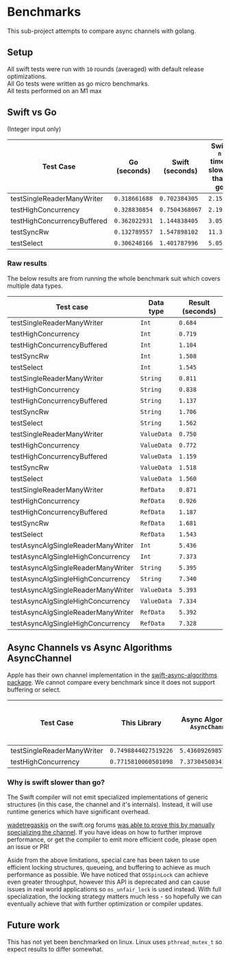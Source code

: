 # Benchmarks

This sub-project attempts to compare async channels with golang.

## Setup

All swift tests were run with `10` rounds (averaged) with default release optimizations.\
All Go tests were written as go micro benchmarks.\
All tests performed on an M1 max

## Swift vs Go

(Integer input only)

| Test Case  | Go (seconds) | Swift (seconds) | Swift `n` times slower than go  |
| --------------------------- | ----------- | ----------- | ----- |
| testSingleReaderManyWriter  | `0.318661688` | `0.702384305` | `2.15x`  |
| testHighConcurrency         | `0.328830854` | `0.7504368067` | `2.19x`  |
| testHighConcurrencyBuffered | `0.362022931` | `1.144838405` | `3.05x`  |
| testSyncRw                  | `0.132789557` | `1.547898102` | `11.36x` |
| testSelect                  | `0.306248166` | `1.401787996` | `5.05x`  |

### Raw results 

The below results are from running the whole benchmark suit which covers multiple data types. 

| Test case                             | Data type   | Result (seconds) |
|---------------------------------------|-------------|------------------|
| testSingleReaderManyWriter            | `Int`       | `0.684`          |
| testHighConcurrency                   | `Int`       | `0.719`          |
| testHighConcurrencyBuffered           | `Int`       | `1.104`          |
| testSyncRw                            | `Int`       | `1.508`          |
| testSelect                            | `Int`       | `1.545`          |
| testSingleReaderManyWriter            | `String`    | `0.811`          |
| testHighConcurrency                   | `String`    | `0.838`          |
| testHighConcurrencyBuffered           | `String`    | `1.137`          |
| testSyncRw                            | `String`    | `1.706`          |
| testSelect                            | `String`    | `1.562`          |
| testSingleReaderManyWriter            | `ValueData` | `0.750`          |
| testHighConcurrency                   | `ValueData` | `0.772`          |
| testHighConcurrencyBuffered           | `ValueData` | `1.159`          |
| testSyncRw                            | `ValueData` | `1.518`          |
| testSelect                            | `ValueData` | `1.560`          |
| testSingleReaderManyWriter            | `RefData`   | `0.871`          |
| testHighConcurrency                   | `RefData`   | `0.926`          |
| testHighConcurrencyBuffered           | `RefData`   | `1.187`          |
| testSyncRw                            | `RefData`   | `1.681`          |
| testSelect                            | `RefData`   | `1.543`          |
| testAsyncAlgSingleReaderManyWriter    | `Int`       | `5.436`          |
| testAsyncAlgSingleHighConcurrency     | `Int`       | `7.373`          |
| testAsyncAlgSingleReaderManyWriter    | `String`    | `5.395`          |
| testAsyncAlgSingleHighConcurrency     | `String`    | `7.340`          |
| testAsyncAlgSingleReaderManyWriter    | `ValueData` | `5.393`          |
| testAsyncAlgSingleHighConcurrency     | `ValueData` | `7.334`          |
| testAsyncAlgSingleReaderManyWriter    | `RefData`   | `5.392`          |
| testAsyncAlgSingleHighConcurrency     | `RefData`   | `7.328`          |

## Async Channels vs Async Algorithms AsyncChannel

Apple has their own channel implementation in the [swift-async-algorithms package](https://github.com/apple/swift-async-algorithms/blob/main/Sources/AsyncAlgorithms/AsyncAlgorithms.docc/Guides/Channel.md). We cannot compare every benchmark since it does not support buffering or select. 

| Test Case  | This Library | Async Algorithms `AsyncChannel` | This library `n` times faster   |
| --------------------------- | ----------- | ----------- | ----- |
| testSingleReaderManyWriter  | `0.7498844027519226` | `5.4360926985740665` | `7.95x`  |
| testHighConcurrency         | `0.7715810060501098` | `7.373045003414154` | `10.25x`  |

### Why is swift slower than go?

The Swift compiler will not emit specialized implementations of generic structures (in this case, the channel and it's internals). Instead, it will use runtime generics which have significant overhead. 

[wadetregaskis](https://forums.swift.org/u/wadetregaskis/summary) on the swift.org forums [was able to prove this by manually specializing the channel](https://forums.swift.org/t/async-channels-for-swift-concurrency/70752/18). If you have ideas on how to further improve performance, or get the compiler to emit more efficient code, please open an issue or PR! 

Aside from the above limitations, special care has been taken to use efficient locking structures, queueing, and buffering to achieve as much performance as possible. We have noticed that `OSSpinLock` can achieve even greater throughput, however this API is deprecated and can cause issues in real world applications so `os_unfair_lock` is used instead. With full specialization, the locking strategy matters much less - so hopefully we can eventually achieve that with further optimization or compiler updates. 

## Future work

This has not yet been benchmarked on linux. Linux uses `pthread_mutex_t` so expect results to differ somewhat. 


